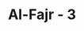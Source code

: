 ---
title: "Al-Fajr - 3"
no: 3
arabic_no: ٣
ayah: وَّالشَّفْعِ وَالْوَتْرِۙ
translation: "demi yang genap dan yang ganjil,"
tafsir: "Berikutnya lagi Allah bersumpah dengan \"yang genap dan yang ganjil\". \"Yang genap adalah yaumun-nahr di atas, yaitu tanggal 10 Zulhijah, dan \"yang ganjil\" adalah hari 'Arafah, yaitu tanggal 9 Zulhijah. Itu adalah hari-hari yang dimuliakan juga. Tanggal 9 Zulhijah adalah hari wukuf di 'Arafah, yaitu hari dimulainya ibadah haji, dan tanggal 10 Zulhijah adalah hari mulai penyembelihan hewan kurban."
---